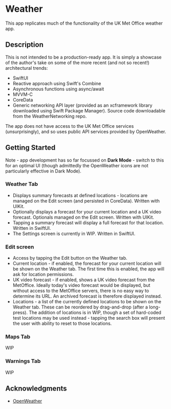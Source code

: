 # Weather

This app replicates much of the functionality of the UK Met Office weather app.

## Description

This is not intended to be a production-ready app. It is simply a showcase of the author's take on some of the more recent (and not so recent!) architectural trends:
 
* SwiftUI
* Reactive approach using Swift's Combine
* Asynchronous functions using async/await
* MVVM-C
* CoreData
* Generic networking API layer (provided as an xcframework library downloaded using Swift Package Manager). Source code downloadable from the WeatherNetworking repo. 

The app does not have access to the UK Met Office services (unsurprisingly), and so uses public API services provided by OpenWeather. 

## Getting Started

Note - app development has so far focussed on **Dark Mode** - switch to this for an optimal UI (though admittedly the OpenWeather icons are not particularly effective in Dark Mode).

### Weather Tab

* Displays summary forecasts at defined locations - locations are managed on the Edit screen (and persisted in CoreData). Written with UIKit.
* Optionally displays a forecast for your current location and a UK video forecast. Optionals managed on the Edit screen. Written with UIKit.
* Tapping a summary forecast will display a full forecast for that location. Written in SwiftUI.
* The Settings screen is currently in WIP. Written in SwiftUI.

### Edit screen

* Access by tapping the Edit button on the Weather tab.
* Current location - if enabled, the forecast for your current location will be shown on the Weather tab. The first time this is enabled, the app will ask for location permissions.
* UK video forecast - if enabled, shows a UK video forecast from the MetOffice. Ideally today's video forecast would be displayed, but without access to the MetOffice servers, there is no easy way to determine its URL. An archived forecast is therefore displayed instead.
* Locations - a list of the currently defined locations to be shown on the Weather tab. These can be reordered by drag-and-drop (after a long-press). The addition of locations is in WIP, though a set of hard-coded test locations may be used instead - tapping the search box will present the user with ability to reset to those locations.


### Maps Tab

WIP

### Warnings Tab

WIP

## Acknowledgments

* [OpenWeather](https://openweathermap.org)
